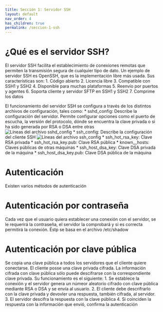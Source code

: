 ```yaml
---
title: Sección 1: Servidor SSH
layout: default
nav_order: 4
has_children: true
permalink: /seccion-1-ssh
---
```

# ¿Qué es el servidor SSH?
El servidor SSH facilita el establecimiento de conexiones remotas que permiten la transmisión segura de cualquier tipo de dato. Un ejemplo de servidor SSH es OpenSSH, que es la implementación libre más usada. Sus características son:
    1. Código abierto
    2. Licencia libre
    3. Compatible con SSH1 y SSH2
    4. Disponible para muchas plataformas
    5. Reenvío por puertos y agentes
    6. Soporta cliente y servidor SFTP en SSH1 y SSH2
    7. Comprime los datos

El funcionamiento del servidor SSH se configura a través de los distintos archivos de configuración, tales como:
    * sshd_config: Describe la configuración del servidor. Permite configurar opciones como el puerto de escucha, la versión del protocolo, dónde se encuentra la clave privada o si ha sido generada por RSA o DSA entre otras
![Líneas del archivo sshd_config](/imagenes/sshd_config.jpg)
    * ssh_config: Describe la configuración del cliente SSH
![Líneas del archivo ssh_config](/imagenes/ssh_config.jpg)
    * ssh_hot_rsa_key: Clave RSA privada
    * ssh_hot_rsa_key.pub: Clave RSA pública
    * known__hosts: Claves públicas de otras máquinas
    * ssh_host_dsa_key: Clave DSA privada de la máquina
    * ssh_host_dsa_key.pub: Clave DSA pública de la máquina

# Autenticación
Existen varios métodos de autenticación

# Autenticación por contraseña
Cada vez que el usuario quiera establecer una conexión con el servidor, se le requerirá la contraseña, el servidor la comprobará y si es correcta permitirá la conexión.  Éstp se basa en el archivo /etc/shadow

# Autenticación por clave pública
Se copia una clave pública a todos los servidores que el cliente quiere conectarse. El cliente posse una clave privada cifrada.
La información cifrada con clave pública sólo puede descifrarse con la correspondiente clave privada. Su funcionamiento es el siguiente:
    1. Se establece la conexión y el servidor genera un númeor aleatorio cifrado con clave pública mediante RSA o DSA y se envía al usuario.
    2. El cliente debe descrifrarlo con la clave privada y devovler una respuesta, también cifrada, al servidor.
    3. El servidor descifra la respuesta con la clave pública
    4. Si coinciden la respuesta con la información que envió, confirma la autenticación